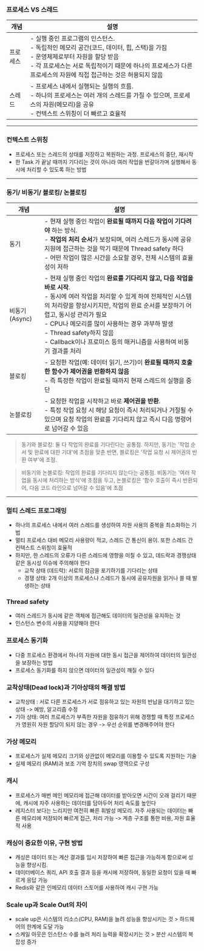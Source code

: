 ### 프로세스 VS 스레드

| 개념     | 설명                                                                                                                                                                                                                                                  |
| -------- | ----------------------------------------------------------------------------------------------------------------------------------------------------------------------------------------------------------------------------------------------------- |
| 프로세스 | - 실행 중인 프로그램의 인스턴스. <br>- 독립적인 메모리 공간(코드, 데이터, 힙, 스택)을 가짐 <br>- 운영체제로부터 자원을 할당 받음 <br>- 각 프로세스는 서로 독립적이기 때문에 하나의 프로세스가 다른 프로세스의 자원에 직접 접근하는 것은 허용되지 않음 |
| 스레드   | - 프로세스 내에서 실행되는 실행의 흐름. <br>- 하나의 프로세스는 여러 개의 스레드를 가질 수 있으며, 프로세스의 자원(메모리)을 공유 <br>- 컨텍스트 스위칭이 더 빠르고 효율적                                                                            |

---

### 컨텍스트 스위칭

- 프로세스 또는 스레드의 상태를 저장하고 복원하는 과정. 프로세스의 중단, 재시작
- 한 Task 가 끝날 때까지 기다리는 것이 아니라 여러 작업을 번갈아가며 실행해서 동시에 처리할 수 있도록 하는 방법

---

### 동기/ 비동기/ 블로킹/ 논블로킹

| 개념          | 설명                                                                                                                                                                                                                                                                                                                                                                           |
| ------------- | ------------------------------------------------------------------------------------------------------------------------------------------------------------------------------------------------------------------------------------------------------------------------------------------------------------------------------------------------------------------------------ |
| 동기          | - 현재 실행 중인 작업이 **완료될 때까지 다음 작업이 기다려야** 하는 방식. <br>- **작업의 처리 순서**가 보장되며, 여러 스레드가 동시에 공유 지원에 접근하는 것을 막기 때문에 Thread safety 하다<br>- 어떤 작업이 많은 시간을 소요할 경우, 전체 시스템의 효율성이 저하                                                                                                           |
| 비동기(Async) | - 현재 실행 중인 작업의 **완료를 기다리지 않고, 다음 작업을 바로 시작**. <br>- 동시에 여러 작업을 처리할 수 있게 하여 전체적인 시스템의 처리량을 향상시키지만, 작업의 완료 순서를 보장하기 어렵고, 동시성 관리가 필요 <br>- CPU나 메모리를 많이 사용하는 경우 과부하 발생 <br>- Thread safety하지 않음 <br>- Callback이나 프로미스 등의 매커니즘을 사용하여 비동기 결과를 처리 |
| 블로킹        | - 요청한 작업(예: 데이터 읽기, 쓰기)이 **완료될 때까지 호출한 함수가 제어권을 반환하지 않음** <br>- 즉 특정한 작업이 완료될 때까지 현재 스레드의 실행을 중단                                                                                                                                                                                                                   |
| 논블로킹      | - 요청한 작업을 시작하고 바로 **제어권을 반환**. <br>- 특정 작업 요청 시 해당 요청이 즉시 처리되거나 거절될 수 있으며 요청 작업의 완료를 기다리지 않고 즉시 다음 명령어로 넘어갈 수 있음                                                                                                                                                                                       |

> 동기와 블로킹: 둘 다 작업의 완료를 기다린다는 공통점. 하지만, 동기는 '작업 순서 및 완료에 대한 기대'에 초점을 맞춘 반면, 블로킹은 '작업 요청 시 제어권의 반환 여부'에 초점.

> 비동기와 논블로킹: 작업의 완료를 기다리지 않는다는 공통점. 비동기는 '여러 작업을 동시에 처리하는 방식'에 초점을 두고, 논블로킹은 '함수 호출이 즉시 반환되어, 다음 코드 라인으로 넘어갈 수 있음'에 초점

---

### 멀티 스레드 프로그래밍

- 하나의 프로세스 내에서 여러 스레드를 생성하여 자원 사용의 중복을 최소화하는 기법
- 멀티 프로세스 대비 메모리 사용량이 적고, 스레드 간 통신이 용이. 또한 스레드 간 컨텍스트 스위칭이 효율적
- 하지만, 한 스레드의 오류가 다른 스레드에 영향을 미칠 수 있고, 데드락과 경쟁상태같은 동시성 이슈에 주의해야 한다
  - 교착 상태 (데드락): 서로의 잠금을 포기하기를 기다리는 상태
  - 경쟁 상태: 2개 이상의 프로세스나 스레드가 동시에 공유자원을 읽거나 쓸 때 발생하는 상태

### Thread safety

- 여러 스레드가 동시에 같은 객체에 접근해도 데이터의 일관성을 유지하는 것
- 인스턴스 변수의 사용을 지양해야 한다

### 프로세스 동기화

- 다중 프로세스 환경에서 하나의 자원에 대한 동시 접근을 제어하여 데이터의 일관성을 보장하는 방법
- 프로세스 동기화를 하지 않으면 데이터의 일관성이 깨질 수 있다

### 교착상태(Dead lock)과 기아상태의 해결 방법

- 교착상태 : 서로 다른 프로세스가 서로 점유하고 있는 자원의 반납을 대기하고 있는 상태 -> 예방, 알고리즘 수정
- 기아 상태: 여러 프로세스가 부족한 자원을 점유하기 위해 경쟁할 때 특정 프로세스가 영원히 자원 할당이 되지 않는 경우 -> 우선 순위를 변경해주어야 한다

### 가상 메모리

- 프로세스가 실제 메모리 크기와 상관없이 메모리를 이용할 수 있도록 지원하는 기술
- 실제 메모리 (RAM)과 보조 기억 장치의 swap 영역으로 구성

### 캐시

- 프로세스가 매번 메인 메모리에 접근해 데이터를 받아오면 시간이 오래 걸리기 때문에, 캐시에 자주 사용하는 데이터를 담아두어 처리 속도를 높인다
- 레지스터 보다는 느리지만 여전히 빠른 휘발성 메모리. 자주 사용되는 데이터는 빠른 메모리에 저장되어 빠르게 접근, 처리 가능
  -> 계층 구조를 통한 비용, 자원 효율적 사용

### 캐싱이 중요한 이유, 구현 방법

- 캐싱은 데이터 또는 계산 결과를 임시 저장하여 빠른 접근을 가능하게 함으로써 성능을 향상시킴.
- 데이터베이스 쿼리, API 호출 결과 등을 캐시에 저장하여, 동일한 요청이 있을 때 빠르게 응답 가능
- Redis와 같은 인메모리 데이터 스토어를 사용하여 캐시 구현 가능

### Scale up과 Scale Out의 차이

- scale up은 시스템의 리소스(CPU, RAM)을 늘려 성능을 향상시키는 것 > 하드웨어의 한계에 도달 가능
- 스케일 아웃은 인스턴스 수를 늘려 처리 능력을 확장시키는 것 > 분산 시스템의 복잡성 증가

